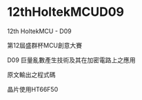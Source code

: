 # 12thHoltekMCUD09  

12th HoltekMCU - D09  

第12屆盛群杯MCU創意大賽  

D09 巨量亂數產生技術及其在加密電路上之應用  

原文輸出之程式碼  

晶片使用HT66F50  
